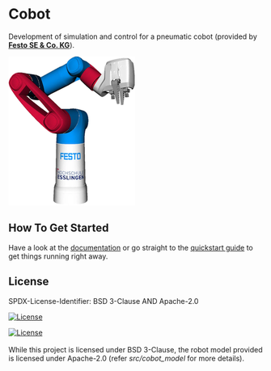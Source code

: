 # Cobot

Development of simulation and control for a pneumatic cobot (provided by [**Festo SE & Co. KG**](https://www.festo.com/)).


![cobot_logo_small](doc/docs/img/cobot_logo_small.png)

## How To Get Started

Have a look at the [documentation](https://robgineer.github.io/cobot/) or go straight to the [quickstart guide](https://robgineer.github.io/cobot/quickstart/) to get things running right away.

## License
SPDX-License-Identifier: BSD 3-Clause AND Apache-2.0

[![License](https://img.shields.io/badge/License-Apache_2.0-blue.svg)](https://opensource.org/licenses/Apache-2.0)


[![License](https://img.shields.io/badge/License-BSD_3--Clause-blue.svg)](https://opensource.org/licenses/BSD-3-Clause)
<br/>
<br/>
While this project is licensed under BSD 3-Clause, the robot model provided is licensed under Apache-2.0 (refer *src/cobot_model* for more details).
